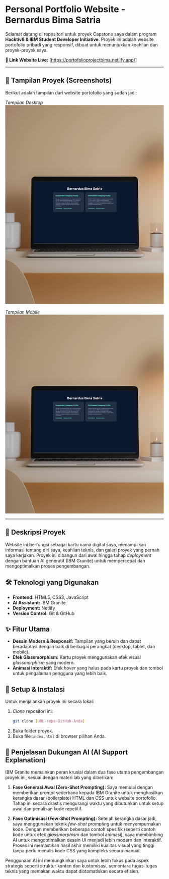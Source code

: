 # Personal Portfolio Website - Bernardus Bima Satria

Selamat datang di repositori untuk proyek Capstone saya dalam program **Hacktiv8 & IBM Student Developer Initiative**. Proyek ini adalah website portofolio pribadi yang responsif, dibuat untuk menunjukkan keahlian dan proyek-proyek saya.

**🔗 Link Website Live:** [https://portofolioprojectbima.netlify.app/]

---

## 📸 Tampilan Proyek (Screenshots)

Berikut adalah tampilan dari website portofolio yang sudah jadi:

*Tampilan Desktop*
![Desktop View](https://raw.githubusercontent.com/BernardusBima/project-portfolio-with-Granite-AI/main/assets/9.png)

*Tampilan Mobile*
![Mobile View](https://raw.githubusercontent.com/BernardusBima/project-portfolio-with-Granite-AI/main/assets/9.png)

---

## 📜 Deskripsi Proyek

Website ini berfungsi sebagai kartu nama digital saya, menampilkan informasi tentang diri saya, keahlian teknis, dan galeri proyek yang pernah saya kerjakan. Proyek ini dibangun dari awal hingga tahap *deployment* dengan bantuan AI generatif (IBM Granite) untuk mempercepat dan mengoptimalkan proses pengembangan.

## 🛠️ Teknologi yang Digunakan

* **Frontend:** HTML5, CSS3, JavaScript
* **AI Assistant:** IBM Granite
* **Deployment:** Netlify
* **Version Control:** Git & GitHub

## ✨ Fitur Utama

* **Desain Modern & Responsif:** Tampilan yang bersih dan dapat beradaptasi dengan baik di berbagai perangkat (desktop, tablet, dan mobile).
* **Efek Glassmorphism:** Kartu proyek menggunakan efek visual *glassmorphism* yang modern.
* **Animasi Interaktif:** Efek *hover* yang halus pada kartu proyek dan tombol untuk pengalaman pengguna yang lebih baik.

## 🚀 Setup & Instalasi

Untuk menjalankan proyek ini secara lokal:
1.  *Clone* repositori ini:
    ```sh
    git clone [URL-repo-GitHub-Anda]
    ```
2.  Buka folder proyek.
3.  Buka file `index.html` di browser pilihan Anda.

## 🤖 Penjelasan Dukungan AI (AI Support Explanation)

IBM Granite memainkan peran krusial dalam dua fase utama pengembangan proyek ini, sesuai dengan materi lab yang diberikan:

1.  **Fase Generasi Awal (Zero-Shot Prompting):**
    Saya memulai dengan memberikan *prompt* sederhana kepada IBM Granite untuk menghasilkan kerangka dasar (boilerplate) HTML dan CSS untuk website portofolio. Tahap ini secara drastis mengurangi waktu yang dibutuhkan untuk setup awal dan penulisan kode repetitif.

2.  **Fase Optimisasi (Few-Shot Prompting):**
    Setelah kerangka dasar jadi, saya menggunakan teknik *few-shot prompting* untuk menyempurnakan kode. Dengan memberikan beberapa contoh spesifik (seperti contoh kode untuk efek *glassmorphism* dan tombol animasi), saya membimbing AI untuk mengoptimalkan desain UI menjadi lebih modern dan interaktif. Proses ini memastikan hasil akhir memiliki kualitas visual yang tinggi tanpa perlu menulis kode CSS yang kompleks secara manual.

Penggunaan AI ini memungkinkan saya untuk lebih fokus pada aspek strategis seperti struktur konten dan kustomisasi, sementara tugas-tugas teknis yang memakan waktu dapat diotomatiskan secara efisien.
